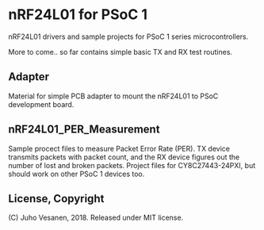 # nRF24L01 for PSoC 1

nRF24L01 drivers and sample projects for PSoC 1 series microcontrollers.

More to come.. so far contains simple basic TX and RX test routines.


## Adapter

Material for simple PCB adapter to mount the nRF24L01 to PSoC development board.


## nRF24L01_PER_Measurement

Sample procect files to measure Packet Error Rate (PER). TX device transmits packets with packet count, and the RX device figures out the number of lost and broken packets. Project files for CY8C27443-24PXI, but should work on other PSoC 1 devices too.


## License, Copyright
(C) Juho Vesanen, 2018.
Released under MIT license.